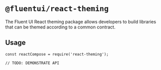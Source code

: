 # `@fluentui/react-theming`

The Fluent UI React theming package allows developers to build libraries that can be themed according to a common contract.

## Usage

```
const reactCompose = require('react-theming');

// TODO: DEMONSTRATE API
```

